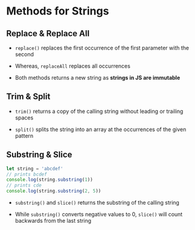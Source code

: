 # Methods for Strings

## Replace & Replace All

- `replace()` replaces the first occurrence of the first parameter with the second

- Whereas, `replaceAll` replaces all occurrences

- Both methods returns a new string as **strings in JS are immutable**

## Trim & Split

- `trim()` returns a copy of the calling string without leading or trailing spaces

- `split()` splits the string into an array at the occurrences of the given pattern

## Substring & Slice

```js
let string = 'abcdef'
// prints bcdef
console.log(string.substring(1))
// prints cde
console.log(string.substring(2, 5))
```

- `substring()` and `slice()` returns the substring of the calling string

- While `substring()` converts negative values to $0$, `slice()` will count
backwards from the last string
